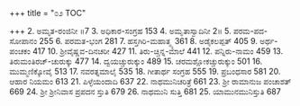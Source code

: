 +++
title = "೦೨ TOC"

+++
2. ಅಮೃತ-ರಂಜಿನೀ ॥7 
3. ಅಧಿಕಾರ-ಸಂಗ್ರಹ 153 
4. ಅಮೃತಾಸ್ವಾದಿನೀ 2॥ 
5. ಪರಮ-ಪದ-ಸೋಪಾನಂ 255 
6. ಪರಮತ-ಭಂಗ 281 
7. ಹಸ್ತಗಿರಿ-ಮಹಾತ್ಮ್ಯ 361 
8. ಅಡೈಕಲಪ್ಪತ್ 405 
9. ಅರ್ಥ-ಪಂಚಕಂ 417 
10. ಶ್ರೀವೈಷ್ಣವ-ದಿನಚರೀ 427 
11. ತಿರು-ಚ್ಚಿನ್ನ-ಮಾಲೆ 441 
12. ಪನ್ನಿರು-ನಾಮಂ 459 
13. ತಿರುಮಂತಿರಚ್-ಚುರುಕ್ಕು 477 
14. ದ್ವಯಚ್ಚುರುಕ್ಕುಂ 489 
15. ಚರಮಶ್ಲೋಕಚ್ಚುರುಕ್ಕುಂ 501 
16. ಮುಮ್ಮಣಿಕ್ಕೋವೈ 513 
17. ನವರತ್ನಮಾಲೈ 535 
18. ಗೀತಾರ್ಥ ಸಂಗ್ರಹ 555 
19. ಪ್ರಬಂಧಸಾರ 581 
20. ಆಹಾರ ನಿಯಮಂ 613 
21. ಪಿಳ್ಳೆಯಂದಾದಿ 637 
22. ನಾಥಮುನಿಚರಿತ್ರೆ 661 
23. ಶ್ರೀ ರಾಮಾನುಜ ಪಂಚಾಶತ್ 669 
24. ಶ್ರೀ ಶ್ರೀನಿವಾಸ ಪ್ರಪದನ ಸ್ತುತಿ 679 
26. ನಾಥಮುನಿ ಸುತ್ತಿ 681 
25. ಯಾಮುನಮುನಿಸ್ತುತಿ 687 

